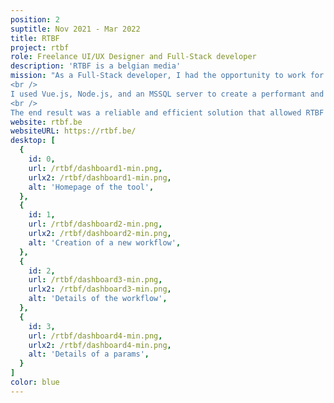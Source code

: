 ```yaml
---
position: 2
suptitle: Nov 2021 - Mar 2022
title: RTBF
project: rtbf
role: Freelance UI/UX Designer and Full-Stack developer
description: 'RTBF is a belgian media'
mission: "As a Full-Stack developer, I had the opportunity to work for RTBF on a key project to create an administration for video recording on the different RTBF servers. My role was to design and develop an efficient solution to manage the videos and associated metadata.<br />
<br />
I used Vue.js, Node.js, and an MSSQL server to create a performant and scalable solution. I worked closely with the development team to ensure that the application meets the company's needs and adheres to RTBF's high quality standards.<br />
<br />
The end result was a reliable and efficient solution that allowed RTBF to effectively manage videos and associated metadata. This led to a significant improvement in the quality and productivity of the company."
website: rtbf.be
websiteURL: https://rtbf.be/
desktop: [
  {
    id: 0,
    url: /rtbf/dashboard1-min.png,
    urlx2: /rtbf/dashboard1-min.png,
    alt: 'Homepage of the tool',
  },
  {
    id: 1,
    url: /rtbf/dashboard2-min.png,
    urlx2: /rtbf/dashboard2-min.png,
    alt: 'Creation of a new workflow',
  },
  {
    id: 2,
    url: /rtbf/dashboard3-min.png,
    urlx2: /rtbf/dashboard3-min.png,
    alt: 'Details of the workflow',
  },
  {
    id: 3,
    url: /rtbf/dashboard4-min.png,
    urlx2: /rtbf/dashboard4-min.png,
    alt: 'Details of a params',
  }
]
color: blue
---
```

